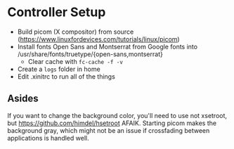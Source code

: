 # Controller Setup

- Build picom (X compositor) from source (https://www.linuxfordevices.com/tutorials/linux/picom)
- Install fonts Open Sans and Montserrat from Google fonts into /usr/share/fonts/truetype/{open-sans,montserrat}
  - Clear cache with `fc-cache -f -v`
- Create a `logs` folder in home
- Edit .xinitrc to run all of the things

## Asides

If you want to change the background color, you'll need to use not xsetroot, but https://github.com/himdel/hsetroot AFAIK. Starting picom makes the background gray, which might not be an issue if crossfading between applications is handled well.
